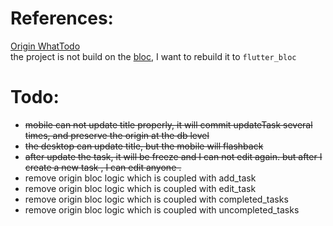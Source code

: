
# References:
[Origin WhatTodo](https://github.com/burhanrashid52/WhatTodo) <br/>
the project is not build on the [bloc](https://bloclibrary.dev/), I want to rebuild it to `flutter_bloc`

# Todo:
- ~~mobile can not update title properly, it will commit updateTask several times, and preserve the origin at the db level~~
- ~~the desktop can update title, but the mobile will flashback~~
- ~~after update the task, it will be freeze and I can not edit again. but after I create a new task , I can edit anyone .~~
- remove origin bloc logic which is coupled with add_task
- remove origin bloc logic which is coupled with edit_task
- remove origin bloc logic which is coupled with completed_tasks
- remove origin bloc logic which is coupled with uncompleted_tasks